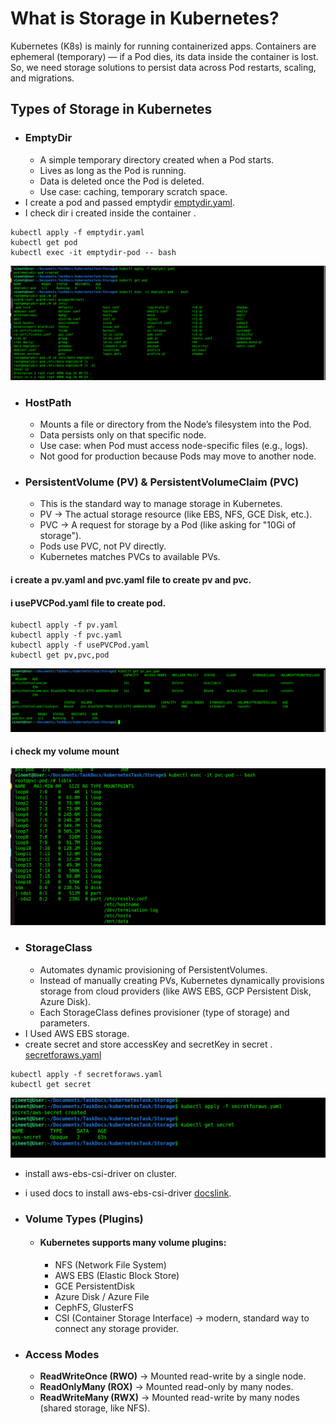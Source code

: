 # What is Storage in Kubernetes?
Kubernetes (K8s) is mainly for running containerized apps. Containers are ephemeral (temporary) — if a Pod dies, its data inside the container is lost. So, we need storage solutions to persist data across Pod restarts, scaling, and migrations.

## Types of Storage in Kubernetes

* ### EmptyDir
    * A simple temporary directory created when a Pod starts.
    * Lives as long as the Pod is running.
    * Data is deleted once the Pod is deleted.
    * Use case: caching, temporary scratch space.
* I create a pod and passed emptydir [emptydir.yaml](./emptydir.yaml).  
* I check dir i created inside the container .

```
kubectl apply -f emptydir.yaml 
kubectl get pod
kubectl exec -it emptydir-pod -- bash
```
![output](./img/2025-08-26_15-56.png)


* ### HostPath
    * Mounts a file or directory from the Node’s filesystem into the Pod.
    * Data persists only on that specific node.
    * Use case: when Pod must access node-specific files (e.g., logs).
    * Not good for production because Pods may move to another node.

* ### PersistentVolume (PV) & PersistentVolumeClaim (PVC)
    * This is the standard way to manage storage in Kubernetes.
    * PV → The actual storage resource (like EBS, NFS, GCE Disk, etc.).
    * PVC → A request for storage by a Pod (like asking for "10Gi of storage").
    * Pods use PVC, not PV directly.
    * Kubernetes matches PVCs to available PVs.      

#### i create a pv.yaml and pvc.yaml file to create pv and pvc.
#### i usePVCPod.yaml file to create pod. 
```
kubectl apply -f pv.yaml
kubectl apply -f pvc.yaml
kubectl apply -f usePVCPod.yaml
kubectl get pv,pvc,pod
```

![Output](./img/2025-08-26_18-08.png)

#### i check my volume mount 
![OutPut](./img/2025-08-26_18-11.png)



* ### StorageClass
    * Automates dynamic provisioning of PersistentVolumes.
    * Instead of manually creating PVs, Kubernetes dynamically provisions storage from cloud    providers (like AWS EBS, GCP Persistent Disk, Azure Disk).
    * Each StorageClass defines provisioner (type of storage) and parameters.  
* I Used AWS EBS storage.          
* create secret and store accessKey and secretKey in secret . [secretforaws.yaml](./secretforaws.yaml)      

```
kubectl apply -f secretforaws.yaml
kubectl get secret
```

![OutpUt](./img/2025-08-26_16-14.png)

* install aws-ebs-csi-driver on cluster.
* i used docs to install aws-ebs-csi-driver [docslink](https://github.com/kubernetes-sigs/aws-ebs-csi-driver/blob/master/docs/install.md).


* ### Volume Types (Plugins)
    * #### Kubernetes supports many volume plugins:
        * NFS (Network File System)
        * AWS EBS (Elastic Block Store)
        * GCE PersistentDisk
        * Azure Disk / Azure File
        * CephFS, GlusterFS
        * CSI (Container Storage Interface) → modern, standard way to connect any storage provider.
    

* ### Access Modes
    * **ReadWriteOnce (RWO)** → Mounted read-write by a single node.
    * **ReadOnlyMany (ROX)** → Mounted read-only by many nodes.
    * **ReadWriteMany (RWX)** → Mounted read-write by many nodes (shared storage, like NFS).